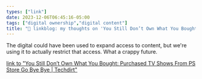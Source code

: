 ```yaml
---
types: ["link"]
date: 2023-12-06T06:45:16-05:00
tags: ["digital ownership","digital content"]
title: "🔗 linkblog: my thoughts on 'You Still Don’t Own What You Bought: Purchased TV Shows From PS Store Go Bye Bye | Techdirt'"
---
```

The digital could have been used to expand access to content, but we're using it to actually restrict that access. What a crappy future.

[link to "You Still Don’t Own What You Bought: Purchased TV Shows From PS Store Go Bye Bye | Techdirt"](https://www.techdirt.com/2023/12/05/you-still-dont-own-what-you-bought-purchased-tv-shows-from-ps-store-go-bye-bye/)
